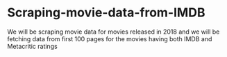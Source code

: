 # Scraping-movie-data-from-IMDB
We will be scraping movie data for movies released in 2018 and we will be fetching data from first 100 pages for the movies having both IMDB and Metacritic ratings
